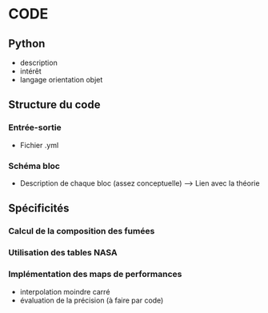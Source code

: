 
# CODE 
## Python 
- description
- intérêt 
- langage orientation objet
## Structure du code
### Entrée-sortie
- Fichier .yml
### Schéma bloc
- Description de chaque bloc (assez conceptuelle)
--> Lien avec la théorie
## Spécificités
### Calcul de la composition des fumées 
### Utilisation des tables NASA
### Implémentation des maps de performances
- interpolation moindre carré
- évaluation de la précision (à faire par code)

<!--stackedit_data:
eyJoaXN0b3J5IjpbMTA3MTY1OTk3Nl19
-->